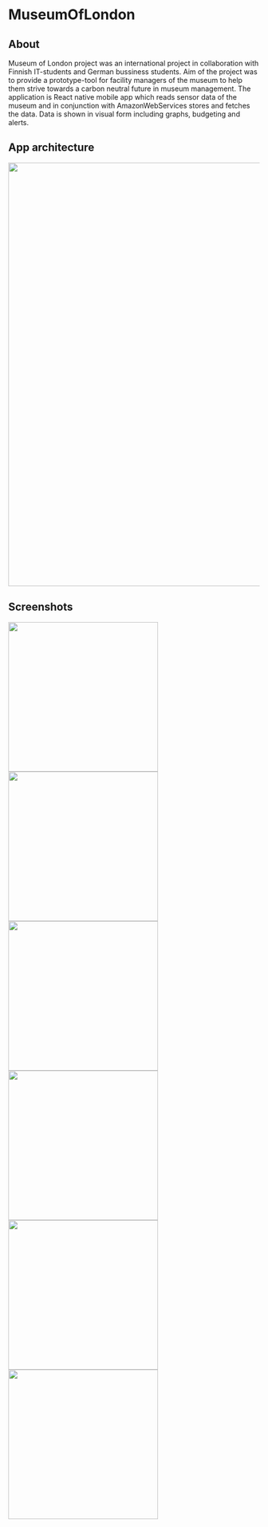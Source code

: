 # MuseumOfLondon

## About
Museum of London project was an international project in collaboration with Finnish IT-students and German bussiness students.
Aim of the project was to provide a prototype-tool for facility managers of the museum to help them strive towards a carbon neutral future in museum management.
The application is React native mobile app which reads sensor data of the museum and in conjunction with AmazonWebServices stores and fetches the data.
Data is shown in visual form including graphs, budgeting and alerts.

## App architecture
<p float="left">
 <img width="850" src="https://user-images.githubusercontent.com/56744277/147752740-665329ed-58d8-497d-bec3-ef6f0394b4a4.png">
</p>

## Screenshots
<p float="left">
 <img width="300" src="https://user-images.githubusercontent.com/56744277/147753047-9054a533-8998-4e47-aad1-04f2fc28a08a.png">
 <img width="300" src="https://user-images.githubusercontent.com/56744277/147753068-f0d4b894-dcfc-4e52-b9fc-f4f8fca40293.png">
 <img width="300" src="https://user-images.githubusercontent.com/56744277/147753088-382bbe2f-3748-4d3d-be02-ca421b76273a.png">
 <img width="300" src="https://user-images.githubusercontent.com/56744277/147753109-3f4104b9-79ce-452e-9b8d-d93efe27470f.png">
 <img width="300" src="https://user-images.githubusercontent.com/56744277/147753125-706d6a78-ab7f-48be-8a12-2fd2acd2ed5f.png">
 <img width="300" src="https://user-images.githubusercontent.com/56744277/147753147-cf56824e-7a82-410d-8a61-db50c5305aab.png">
</p>
